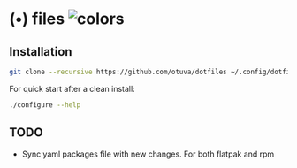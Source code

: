 # (•) files ![colors](https://user-images.githubusercontent.com/24392180/202919385-74f1d901-459c-4e5b-8b84-a8a853ea4d46.png)

## Installation

```bash
git clone --recursive https://github.com/otuva/dotfiles ~/.config/dotfiles
```

For quick start after a clean install:

```bash
./configure --help
```

## TODO

- Sync yaml packages file with new changes. For both flatpak and rpm